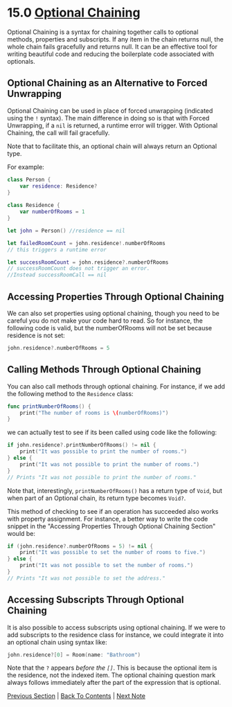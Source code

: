 # 15.0 [Optional Chaining](https://developer.apple.com/library/content/documentation/Swift/Conceptual/Swift_Programming_Language/OptionalChaining.html)

Optional Chaining is a syntax for chaining together calls to optional methods, properties and subscripts. If any item in the chain returns null, the whole chain fails gracefully and returns null. It can be an effective tool for writing beautiful code and reducing the boilerplate code associated with optionals.

## Optional Chaining as an Alternative to Forced Unwrapping

Optional Chaining can be used in place of forced unwrapping (indicated using the `!` syntax). The main difference in doing so is that with Forced Unwrapping, if a `nil` is returned, a runtime error will trigger. With Optional Chaining, the call will fail gracefully.

Note that to facilitate this, an optional chain will always return an Optional type.

For example:
```Swift
class Person {
    var residence: Residence?
}
 
class Residence {
    var numberOfRooms = 1
}

let john = Person() //residence == nil

let failedRoomCount = john.residence!.numberOfRooms
// this triggers a runtime error

let successRoomCount = john.residence?.numberOfRooms
// successRoomCount does not trigger an error.
//Instead successRoomCall == nil
```

## Accessing Properties Through Optional Chaining

We can also set properties using optional chaining, though you need to be careful you do not make your code hard to read. So for instance, the following code is valid, but the numberOfRooms will not be set because residence is not set:

```Swift
john.residence?.numberOfRooms = 5
```
## Calling Methods Through Optional Chaining

You can also call methods through optional chaining. For instance, if we add the following method to the `Residence` class:

```Swift
func printNumberOfRooms() {
    print("The number of rooms is \(numberOfRooms)")
}
```

we can actually test to see if its been called using code like the following:

```Swift
if john.residence?.printNumberOfRooms() != nil {
    print("It was possible to print the number of rooms.")
} else {
    print("It was not possible to print the number of rooms.")
}
// Prints "It was not possible to print the number of rooms."
```

Note that, interestingly, `printNumberOfRooms()` has a return type of `Void`, but when part of an Optional chain, its return type becomes `Void?`.

This method of checking to see if an operation has succeeded also works with property assignment. For instance, a better way to write the code snippet in the "Accessing Properties Through Optional Chaining Section" would be:

```Swift
if (john.residence?.numberOfRooms = 5) != nil {
    print("It was possible to set the number of rooms to five.")
} else {
    print("It was not possible to set the number of rooms.")
}
// Prints "It was not possible to set the address."
```

## Accessing Subscripts Through Optional Chaining

It is also possible to access subscripts using optional chaining. If we were to add subscripts to the residence class for instance, we could integrate it into an optional chain using syntax like:

```Swift
john.residence?[0] = Room(name: "Bathroom")
```
Note that the `?` appears *before the `[]`*. This is because the optional item is the residence, not the indexed item. The optional chaining question mark always follows immediately after the part of the expression that is optional.

[Previous Section](../14%20-%20Subscripts/14.0%20-%20Subscripts.md) | [Back To Contents](https://github.com/Firanus/swift-language-guide-notes) |  [Next Note](../15%20-%20Optional%20Chaining/15.1%20-%20Linking%20Multiple%20Levels%20of%20Chaining.md)